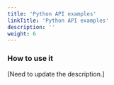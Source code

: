 ```yaml
---
title: 'Python API examples'
linkTitle: 'Python API examples'
description: ''
weight: 6
---
```


### How to use it
[Need to update the description.]